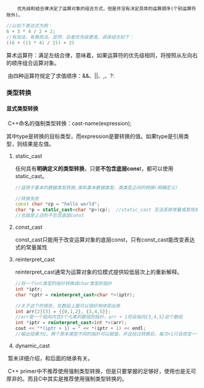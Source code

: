 		优先级和结合律决定了运算对象的组合方式，但是并没有决定具体的运算顺序(个别运算符除外)。

```C++
//以如下表达式为例：
6 + 3 * 4 / 2 + 2;
//有加法，有乘除法，显然，后者优先级更高，具体组合如下：
((6 + ((3 * 4) / 2)) + 2)
```

​		算术运算符：满足左结合律，意味着，如果运算符的优先级相同，将按照从左向右的顺序组合运算对象。

​		由四种运算符规定了求值顺序：&&、||、,、?:

### 类型转换

#### 显式类型转换

​		C++命名的强制类型转换：cast-name<type>(expression);

​		其中type是转换的目标类型，而expression是要转换的值。如果type是引用类型，则结果是左值。

1. static_cast

   任何具有**明确定义的类型转换**，只要**不包含底层cons**t，都可以使用static_cast。

   ```C++
   //适用于基本的数据类型转换,类和基本数据类型、类类型之间的转换(明确定义)
   
   //转换失败
   const char *cp = "hello world";
   char *p = static_cast<char *p>(cp);	//static_cast 无法丢掉常量或其他类型限定符
   //也就是上述的不包含底层const
   ```

2. const_cast

   const_cast只能用于改变运算对象的底层const，只有const_cast能改变表达式的常量属性

3. reinterpret_cast

   reinterpret_cast通常为运算对象的位模式提供较低层次上的重新解释。

   ```C++
   //将一个int类型的指针转换成char类型的指针
   int *iptr;
   char *cptr = reinterpret_cast<char *>(iptr);
   
   //关于这个的用处，在数组上面可以很好地体现出来
   int arr[2][3] = {{0,1,2}, {3,4,5}};
   //arr是一个指向内含3个元素的数组的指针，arr + 1将会指向{3,4,5}这个数组
   int *iptr = reinterpret_cast<int *>(arr);
   cout << "*(iptr + 1) = " << *(iptr + 1) << endl;
   //输出结果为1。两个原本类型不同的指针可以赋值，并且经过转换后，每次+1只会改变一个int大小
   ```

4. dynamic_cast

​		暂未详细介绍，和后面的继承有关。

​		C++ primer中不推荐使用强制类型转换，但是只要掌握的足够好，使用也是无可厚非的。而且C中其实是推荐使用强制类型转换的。
